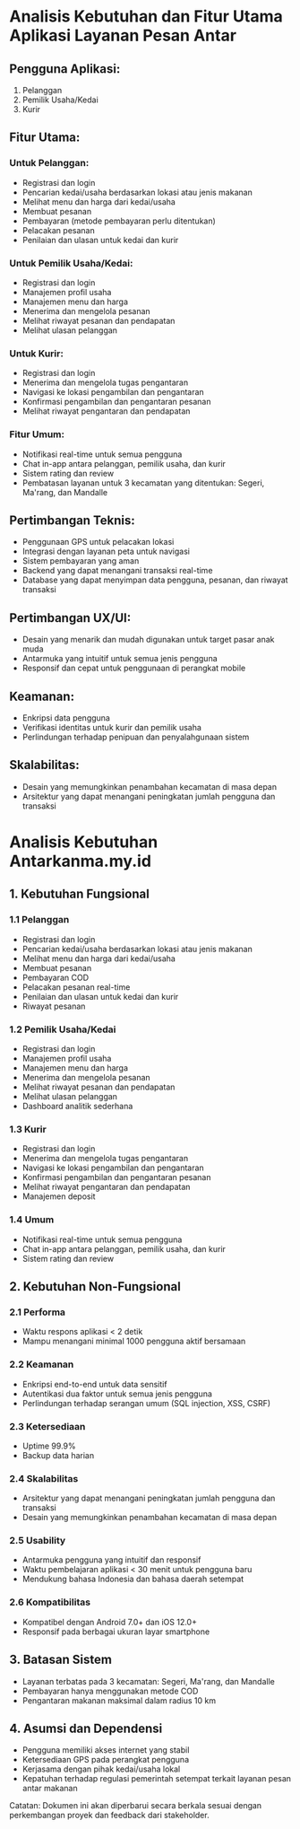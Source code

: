 # Analisis Kebutuhan dan Fitur Utama Aplikasi Layanan Pesan Antar

## Pengguna Aplikasi:
1. Pelanggan
2. Pemilik Usaha/Kedai
3. Kurir

## Fitur Utama:

### Untuk Pelanggan:
- Registrasi dan login
- Pencarian kedai/usaha berdasarkan lokasi atau jenis makanan
- Melihat menu dan harga dari kedai/usaha
- Membuat pesanan
- Pembayaran (metode pembayaran perlu ditentukan)
- Pelacakan pesanan
- Penilaian dan ulasan untuk kedai dan kurir

### Untuk Pemilik Usaha/Kedai:
- Registrasi dan login
- Manajemen profil usaha
- Manajemen menu dan harga
- Menerima dan mengelola pesanan
- Melihat riwayat pesanan dan pendapatan
- Melihat ulasan pelanggan

### Untuk Kurir:
- Registrasi dan login
- Menerima dan mengelola tugas pengantaran
- Navigasi ke lokasi pengambilan dan pengantaran
- Konfirmasi pengambilan dan pengantaran pesanan
- Melihat riwayat pengantaran dan pendapatan

### Fitur Umum:
- Notifikasi real-time untuk semua pengguna
- Chat in-app antara pelanggan, pemilik usaha, dan kurir
- Sistem rating dan review
- Pembatasan layanan untuk 3 kecamatan yang ditentukan: Segeri, Ma'rang, dan Mandalle

## Pertimbangan Teknis:
- Penggunaan GPS untuk pelacakan lokasi
- Integrasi dengan layanan peta untuk navigasi
- Sistem pembayaran yang aman
- Backend yang dapat menangani transaksi real-time
- Database yang dapat menyimpan data pengguna, pesanan, dan riwayat transaksi

## Pertimbangan UX/UI:
- Desain yang menarik dan mudah digunakan untuk target pasar anak muda
- Antarmuka yang intuitif untuk semua jenis pengguna
- Responsif dan cepat untuk penggunaan di perangkat mobile

## Keamanan:
- Enkripsi data pengguna
- Verifikasi identitas untuk kurir dan pemilik usaha
- Perlindungan terhadap penipuan dan penyalahgunaan sistem

## Skalabilitas:
- Desain yang memungkinkan penambahan kecamatan di masa depan
- Arsitektur yang dapat menangani peningkatan jumlah pengguna dan transaksi
# Analisis Kebutuhan Antarkanma.my.id

## 1. Kebutuhan Fungsional

### 1.1 Pelanggan
- Registrasi dan login
- Pencarian kedai/usaha berdasarkan lokasi atau jenis makanan
- Melihat menu dan harga dari kedai/usaha
- Membuat pesanan
- Pembayaran COD
- Pelacakan pesanan real-time
- Penilaian dan ulasan untuk kedai dan kurir
- Riwayat pesanan

### 1.2 Pemilik Usaha/Kedai
- Registrasi dan login
- Manajemen profil usaha
- Manajemen menu dan harga
- Menerima dan mengelola pesanan
- Melihat riwayat pesanan dan pendapatan
- Melihat ulasan pelanggan
- Dashboard analitik sederhana

### 1.3 Kurir
- Registrasi dan login
- Menerima dan mengelola tugas pengantaran
- Navigasi ke lokasi pengambilan dan pengantaran
- Konfirmasi pengambilan dan pengantaran pesanan
- Melihat riwayat pengantaran dan pendapatan
- Manajemen deposit

### 1.4 Umum
- Notifikasi real-time untuk semua pengguna
- Chat in-app antara pelanggan, pemilik usaha, dan kurir
- Sistem rating dan review

## 2. Kebutuhan Non-Fungsional

### 2.1 Performa
- Waktu respons aplikasi < 2 detik
- Mampu menangani minimal 1000 pengguna aktif bersamaan

### 2.2 Keamanan
- Enkripsi end-to-end untuk data sensitif
- Autentikasi dua faktor untuk semua jenis pengguna
- Perlindungan terhadap serangan umum (SQL injection, XSS, CSRF)

### 2.3 Ketersediaan
- Uptime 99.9%
- Backup data harian

### 2.4 Skalabilitas
- Arsitektur yang dapat menangani peningkatan jumlah pengguna dan transaksi
- Desain yang memungkinkan penambahan kecamatan di masa depan

### 2.5 Usability
- Antarmuka pengguna yang intuitif dan responsif
- Waktu pembelajaran aplikasi < 30 menit untuk pengguna baru
- Mendukung bahasa Indonesia dan bahasa daerah setempat

### 2.6 Kompatibilitas
- Kompatibel dengan Android 7.0+ dan iOS 12.0+
- Responsif pada berbagai ukuran layar smartphone

## 3. Batasan Sistem
- Layanan terbatas pada 3 kecamatan: Segeri, Ma'rang, dan Mandalle
- Pembayaran hanya menggunakan metode COD
- Pengantaran makanan maksimal dalam radius 10 km

## 4. Asumsi dan Dependensi
- Pengguna memiliki akses internet yang stabil
- Ketersediaan GPS pada perangkat pengguna
- Kerjasama dengan pihak kedai/usaha lokal
- Kepatuhan terhadap regulasi pemerintah setempat terkait layanan pesan antar makanan

Catatan: Dokumen ini akan diperbarui secara berkala sesuai dengan perkembangan proyek dan feedback dari stakeholder.
